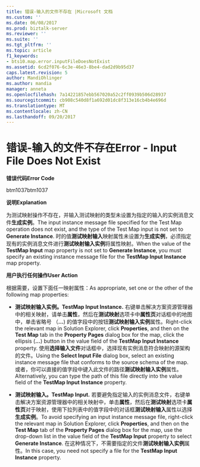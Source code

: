 ```yaml
---
title: 错误-输入的文件不存在 |Microsoft 文档
ms.custom: ''
ms.date: 06/08/2017
ms.prod: biztalk-server
ms.reviewer: ''
ms.suite: ''
ms.tgt_pltfrm: ''
ms.topic: article
f1_keywords:
- bts10.map.error.inputFileDoesNotExist
ms.assetid: 6cd2f076-6c3e-46e3-8be4-dad2d9b95d37
caps.latest.revision: 5
author: MandiOhlinger
ms.author: mandia
manager: anneta
ms.openlocfilehash: 7a14221857ebb567020a52c2ff0939b506d28937
ms.sourcegitcommit: cb908c540d8f1a692d01dc8f313e16cb4b4e696d
ms.translationtype: MT
ms.contentlocale: zh-CN
ms.lasthandoff: 09/20/2017
---
```

# <a name="error---input-file-does-not-exist"></a><span data-ttu-id="17f24-102">错误-输入的文件不存在</span><span class="sxs-lookup"><span data-stu-id="17f24-102">Error - Input File Does Not Exist</span></span>
<span data-ttu-id="17f24-103">**错误代码**</span><span class="sxs-lookup"><span data-stu-id="17f24-103">**Error Code**</span></span>  
  
 <span data-ttu-id="17f24-104">btm1037</span><span class="sxs-lookup"><span data-stu-id="17f24-104">btm1037</span></span>  
  
 <span data-ttu-id="17f24-105">**说明**</span><span class="sxs-lookup"><span data-stu-id="17f24-105">**Explanation**</span></span>  
  
 <span data-ttu-id="17f24-106">为测试映射操作不存在，并输入测试映射的类型未设置为指定的输入的实例消息文件**生成实例**。</span><span class="sxs-lookup"><span data-stu-id="17f24-106">The input instance message file specified for the Test Map operation does not exist, and the type of the Test Map input is not set to **Generate Instance**.</span></span> <span data-ttu-id="17f24-107">时的值**测试映射输入**映射属性未设置为**生成实例**，必须指定现有的实例消息文件进行**测试映射输入实例**将属性映射。</span><span class="sxs-lookup"><span data-stu-id="17f24-107">When the value of the **TestMap Input** map property is not set to **Generate Instance**, you must specify an existing instance message file for the **TestMap Input Instance** map property.</span></span>  
  
 <span data-ttu-id="17f24-108">**用户执行任何操作**</span><span class="sxs-lookup"><span data-stu-id="17f24-108">**User Action**</span></span>  
  
 <span data-ttu-id="17f24-109">根据需要，设置下面任一映射属性：</span><span class="sxs-lookup"><span data-stu-id="17f24-109">As appropriate, set one or the other of the following map properties:</span></span>  
  
-   <span data-ttu-id="17f24-110">**测试映射输入实例。**</span><span class="sxs-lookup"><span data-stu-id="17f24-110">**TestMap Input Instance.**</span></span> <span data-ttu-id="17f24-111">右键单击解决方案资源管理器中的相关映射，请单击**属性**，然后在**测试映射**选项卡中**属性页**对话框中的地图中，单击省略号 （**...**) 的值字段中的按钮**测试映射输入实例**属性。</span><span class="sxs-lookup"><span data-stu-id="17f24-111">Right-click the relevant map in Solution Explorer, click **Properties**, and then on the **Test Map** tab in the **Property Pages** dialog box for the map, click the ellipsis (**...**) button in the value field of the **TestMap Input Instance** property.</span></span> <span data-ttu-id="17f24-112">使用**选择输入文件**对话框中，选择现有实例消息符合映射的源架构的文件。</span><span class="sxs-lookup"><span data-stu-id="17f24-112">Using the **Select Input File** dialog box, select an existing instance message file that conforms to the source schema of the map.</span></span> <span data-ttu-id="17f24-113">或者，你可以直接的值字段中键入此文件的路径**测试映射输入实例**属性。</span><span class="sxs-lookup"><span data-stu-id="17f24-113">Alternatively, you can type the path of this file directly into the value field of the **TestMap Input Instance** property.</span></span>  
  
-   <span data-ttu-id="17f24-114">**测试映射输入。**</span><span class="sxs-lookup"><span data-stu-id="17f24-114">**TestMap Input.**</span></span> <span data-ttu-id="17f24-115">若要避免指定输入的实例消息文件，右键单击解决方案资源管理器中的相关映射中，单击**属性**，然后在**测试映射**选项卡**属性页**对于映射，使用下拉列表中的值字段中的对话框**测试映射输入**属性以选择**生成实例**。</span><span class="sxs-lookup"><span data-stu-id="17f24-115">To avoid specifying an input instance message file, right-click the relevant map in Solution Explorer, click **Properties**, and then on the **Test Map** tab of the **Property Pages** dialog box for the map, use the drop-down list in the value field of the **TestMap Input** property to select **Generate Instance**.</span></span> <span data-ttu-id="17f24-116">在这种情况下，不需要指定的文件**测试映射输入实例**属性。</span><span class="sxs-lookup"><span data-stu-id="17f24-116">In this case, you need not specify a file for the **TestMap Input Instance** property.</span></span>